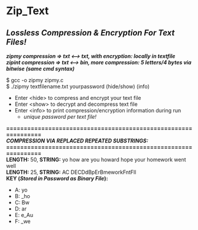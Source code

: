 # Zip_Text
_Lossless Compression &amp; Encryption For Text Files!_
---------------------------------------
**_zipmy compression => txt <--> txt, with encryption: locally in textfile_**</br>
**_zipint compression => txt <--> bin, more compression: 5 letters/4 bytes via bitwise (same cmd syntax)_**

$ gcc -o zipmy zipmy.c</br>
$ ./zipmy textfilename.txt yourpassword (hide/show) (info)

* Enter \<hide> to compress and encrypt your text file
* Enter \<show> to decrypt and decompress text file
* Enter \<info> to print compression/encryption information during run
  * _unique password per text file!_
  
**===============================================================**<br/>
**_COMPRESSION VIA REPLACED REPEATED SUBSTRINGS:_**<br/>
**===============================================================**<br/>
**LENGTH:** 50, **STRING:** yo how are you howard hope your homework went well<br/>
**LENGTH:** 25, **STRING:** AC DECDdBpErBmeworkFntFll<br/>
**KEY (_Stored in Password as Binary File_):**
* A: yo
* B: \_ho
* C: Bw
* D: ar
* E: e_Au
* F: \_we
